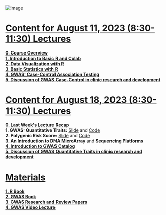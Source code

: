 ![image](https://github.com/luuloi/GWAS_Introduction_2023/assets/9794812/cca09b37-d229-4375-88f5-d491efee43f4)
# [**Content for August 11, 2023 (8:30-11:30) Lectures**](https://github.com/luuloi/GWAS_Introduction_2023/blob/4cf248a78b9c2d475a94cea3c2aafebbe11b44b6/Introduction_to_GWAS.pptx) 
[**0. Course Overview**](https://github.com/luuloi/GWAS_Introduction_2023/blob/4cf248a78b9c2d475a94cea3c2aafebbe11b44b6/Introduction_to_GWAS.pptx)\
[**1. Introduction to Basic R and Colab**](https://github.com/luuloi/GWAS_Introduction_2023/blob/83eed97d61857131393b3d209e086e1d4696a68c/01_Basic_R.ipynb) \
[**2. Data Visualization with R**](https://github.com/luuloi/GWAS_Introduction_2023/blob/712aa0512856f09e0b7a30e2289fea25ec98e4d8/02_Data_Visualization.ipynb) \
[**3. Basic Statistics with R**](https://github.com/luuloi/GWAS_Introduction_2023/blob/712aa0512856f09e0b7a30e2289fea25ec98e4d8/03_Statistics.ipynb) \
[**4. GWAS: Case-Control Association Testing**](https://github.com/luuloi/GWAS_Introduction_2023/blob/712aa0512856f09e0b7a30e2289fea25ec98e4d8/04_GWAS_Case_Control_Associatetion_Testing.ipynb) \
[**5. Discussion of GWAS Case-Control in clinic research and development**](https://github.com/luuloi/GWAS_Introduction_2023/blob/4cf248a78b9c2d475a94cea3c2aafebbe11b44b6/Introduction_to_GWAS.pptx)

# [**Content for August 18, 2023 (8:30-11:30) Lectures**](https://github.com/luuloi/GWAS_Introduction_2023/blob/4cf248a78b9c2d475a94cea3c2aafebbe11b44b6/Introduction_to_GWAS.pptx)
[**0. Last Week's Lecture Recap**](https://github.com/luuloi/GWAS_Introduction_2023/blob/4cf248a78b9c2d475a94cea3c2aafebbe11b44b6/Introduction_to_GWAS.pptx)\
**1. GWAS: Quantitative Traits:** [Slide](https://github.com/luuloi/GWAS_Introduction_2023/blob/f2956e773b63048d2239d53340df97df364d0561/Genome-Wide_Association_Analyses_of_Quantitative_Traits.pptx) and [Code](https://github.com/luuloi/GWAS_Introduction_2023/blob/603169a8886f949a166f9cc02c33d3614630e721/05_GWAS_Quantitative_Traits.ipynb) \
**2. Polygenic Risk Score:** [Slide](https://github.com/luuloi/GWAS_Introduction_2023/blob/81b6fb400ac84fdb893a9ed9178a907520d59540/GWAS_%20Polygenic%20Risk%20Score_practice.pptx) and [Code](https://github.com/luuloi/GWAS_Introduction_2023/blob/603169a8886f949a166f9cc02c33d3614630e721/06_PolygenicRiskScore.ipynb) \
[**3. An Introduction to DNA MicroArray**](https://github.com/luuloi/GWAS_Introduction_2023/blob/48b5cc88337cd0ed799ef955105eb41a7c9a6417/CMArray_Phuoc.pptx) and [**Sequencing Platforms**](https://www.youtube.com/watch?v=nD568OBFQC0&list=PLXtgXP89Tyn92OdScNIYBUBI8DNCFCCN4&index=3) \
[**4. Introduction to GWAS Catalog**](https://github.com/luuloi/GWAS_Introduction_2023/blob/81b6fb400ac84fdb893a9ed9178a907520d59540/GWAS_Catalog.pptx) \
[**5. Discussion of GWAS Quantitative Traits in clinic research and development**](https://github.com/luuloi/GWAS_Introduction_2023/blob/4cf248a78b9c2d475a94cea3c2aafebbe11b44b6/Introduction_to_GWAS.pptx)

# [**Materials**](https://github.com/luuloi/GWAS_Introduction_2023/tree/d3440cd40a3b9ddbb3abe0e342e4b263ad2df223/Materials)
[**1. R Book**](https://github.com/luuloi/GWAS_Introduction_2023/tree/d3440cd40a3b9ddbb3abe0e342e4b263ad2df223/Materials/book/R) \
[**2. GWAS Book**](https://github.com/luuloi/GWAS_Introduction_2023/tree/619b67ba402c76304ae4a12af78e26ba8632d1a8/Materials/book/GWAS) \
[**3. GWAS Research and Review Papers**](https://github.com/luuloi/GWAS_Introduction_2023/tree/619b67ba402c76304ae4a12af78e26ba8632d1a8/Materials/Papers) \
[**4. GWAS Video Lecture**](https://www.youtube.com/watch?v=Tnsa_1wZroI&list=PLXtgXP89Tyn92OdScNIYBUBI8DNCFCCN4&index=2)

